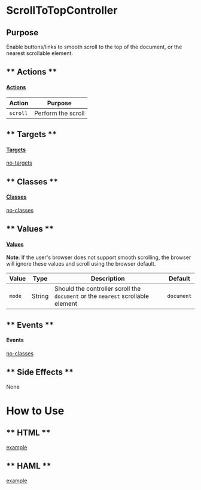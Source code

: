 # ScrollToTopController

## Purpose

Enable buttons/links to smooth scroll to the top of the document, or the nearest scrollable element. 

<!-- tabs:start -->

## ** Actions **

#### [Actions](https://stimulus.hotwire.dev/reference/actions)

| Action | Purpose |
| --- | --- |
| `scroll` | Perform the scroll |

## ** Targets **

#### [Targets](https://stimulus.hotwire.dev/reference/targets)

[no-targets](../_partials/no-targets.md ':include')

## ** Classes **

#### [Classes](https://stimulus.hotwire.dev/reference/classes)

[no-classes](../_partials/no-classes.md ':include')

## ** Values **

#### [Values](https://stimulus.hotwire.dev/reference/values)

**Note**: If the user's browser does not support smooth scrolling, the browser will ignore these values and scroll using the browser default.

| Value | Type | Description | Default |
| --- | --- | --- | --- |
| `mode` | String | Should the controller scroll the `document` or the `nearest` scrollable element  | `document` |

## ** Events **

#### Events

[no-classes](../_partials/no-events.md ':include')

## ** Side Effects **

None

<!-- tabs:end -->

# How to Use

<!-- tabs:start -->

## ** HTML **

[example](../examples/scroll_to_top_controller.html ':include :type=code')

## ** HAML **

[example](../examples/scroll_to_top_controller.haml ':include :type=code')
<!-- tabs:end -->
